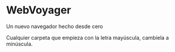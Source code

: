 # WebVoyager
Un nuevo navegador hecho desde cero

Cualquier carpeta que empieza con la letra mayúscula, cambiela a minúscula.
